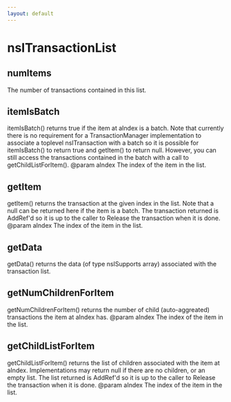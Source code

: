 ```yaml
---
layout: default
---
```


# nsITransactionList #

## numItems ##

The number of transactions contained in this list.


## itemIsBatch ##

itemIsBatch() returns true if the item at aIndex is a batch. Note that
currently there is no requirement for a TransactionManager implementation
to associate a toplevel nsITransaction with a batch so it is possible for
itemIsBatch() to return true and getItem() to return null. However, you
can still access the transactions contained in the batch with a call to
getChildListForItem().
@param aIndex The index of the item in the list.


## getItem ##

getItem() returns the transaction at the given index in the list. Note that
a null can be returned here if the item is a batch. The transaction
returned is AddRef'd so it is up to the caller to Release the transaction
when it is done.
@param aIndex The index of the item in the list.


## getData ##

getData() returns the data (of type nsISupports array) associated with
the transaction list.


## getNumChildrenForItem ##

getNumChildrenForItem() returns the number of child (auto-aggreated)
transactions the item at aIndex has.
@param aIndex The index of the item in the list.


## getChildListForItem ##

getChildListForItem() returns the list of children associated with the
item at aIndex. Implementations may return null if there are no children,
or an empty list. The list returned is AddRef'd so it is up to the caller
to Release the transaction when it is done.
@param aIndex The index of the item in the list.

